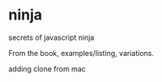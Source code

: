 # ninja
secrets of javascript ninja

From the book, examples/listing, variations.

adding clone from mac
